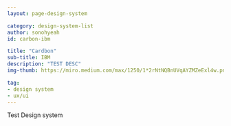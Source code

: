 ```yaml
---
layout: page-design-system

category: design-system-list
author: sonohyeah
id: carbon-ibm

title: "Cardbon"
sub-title: IBM
description: "TEST DESC"
img-thumb: https://miro.medium.com/max/1250/1*2rNtNQBnUVqAYZMZeExl4w.png

tag:
- design system
- ux/ui
---
```



Test Design system